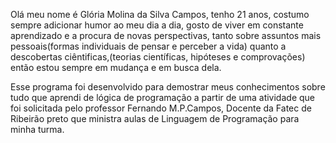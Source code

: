 Olá meu nome é Glória Molina da Silva Campos, tenho 21 anos, costumo sempre adicionar humor ao meu dia a dia, gosto de viver em constante aprendizado e a procura de novas perspectivas, tanto sobre assuntos mais pessoais(formas individuais de pensar e perceber a vida) quanto a descobertas ciêntificas,(teorias científicas, hipóteses e comprovações) então estou sempre em mudança e em busca dela.

Esse programa foi desenvolvido para demostrar meus conhecimentos sobre tudo que aprendi de lógica de programação a partir de uma atividade que foi solicitada pelo professor Fernando M.P.Campos, Docente da Fatec de Ribeirão preto que ministra aulas de Linguagem de Programação para minha turma.